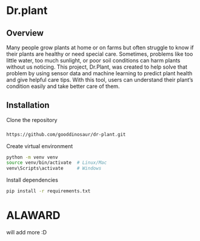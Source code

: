 # Dr.plant

## Overview
Many people grow plants at home or on farms but often struggle to know if their plants are healthy or need special care. Sometimes, problems like too little water, too much sunlight, or poor soil conditions can harm plants without us noticing. This project, Dr.Plant, was created to help solve that problem by using sensor data and machine learning to predict plant health and give helpful care tips. With this tool, users can understand their plant’s condition easily and take better care of them.

## Installation
Clone the repository
###
```bash
https://github.com/gooddinosaur/dr-plant.git
```
Create virtual environment
```bash
python -m venv venv
source venv/bin/activate  # Linux/Mac
venv\Scripts\activate     # Windows
```
Install dependencies
```bash
pip install -r requirements.txt
```
# ALAWARD
will add more :D
